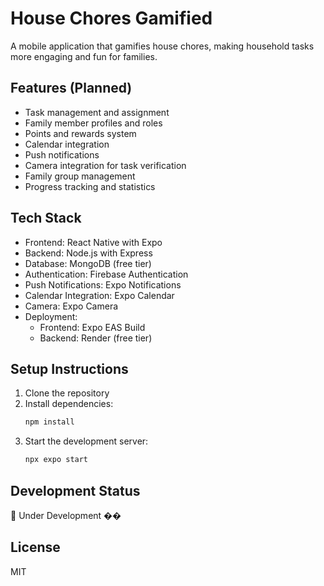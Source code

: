 # House Chores Gamified

A mobile application that gamifies house chores, making household tasks more engaging and fun for families.

## Features (Planned)

- Task management and assignment
- Family member profiles and roles
- Points and rewards system
- Calendar integration
- Push notifications
- Camera integration for task verification
- Family group management
- Progress tracking and statistics

## Tech Stack

- Frontend: React Native with Expo
- Backend: Node.js with Express
- Database: MongoDB (free tier)
- Authentication: Firebase Authentication
- Push Notifications: Expo Notifications
- Calendar Integration: Expo Calendar
- Camera: Expo Camera
- Deployment: 
  - Frontend: Expo EAS Build
  - Backend: Render (free tier)

## Setup Instructions

1. Clone the repository
2. Install dependencies:
   ```bash
   npm install
   ```
3. Start the development server:
   ```bash
   npx expo start
   ```

## Development Status

🚧 Under Development ��

## License

MIT 